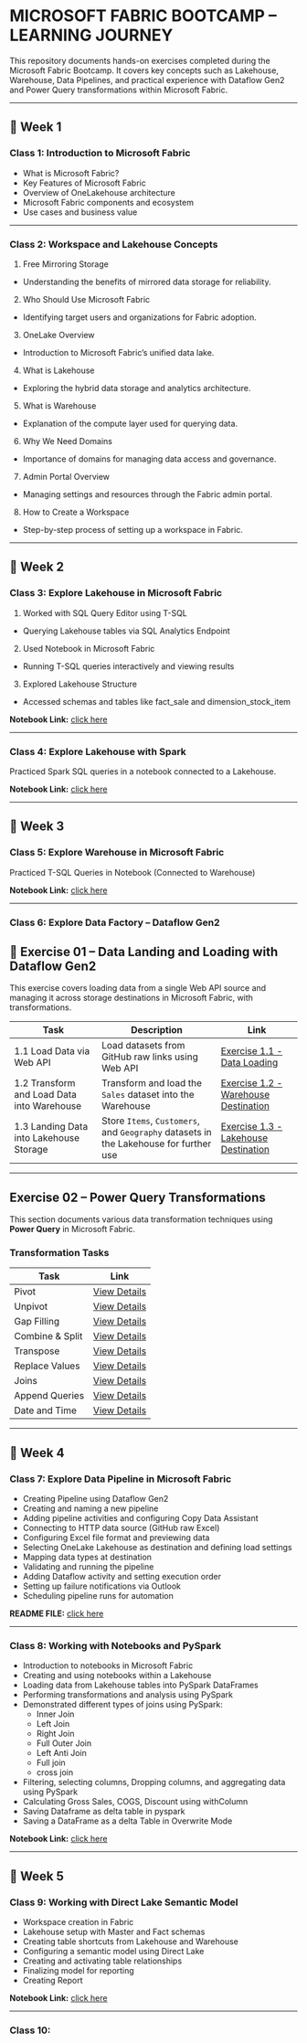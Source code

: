 # MICROSOFT FABRIC BOOTCAMP – LEARNING JOURNEY

This repository documents hands-on exercises completed during the Microsoft Fabric Bootcamp. It covers key concepts such as Lakehouse, Warehouse, Data Pipelines, and practical experience with Dataflow Gen2 and Power Query transformations within Microsoft Fabric.

---

## 📅 Week 1

### Class 1: Introduction to Microsoft Fabric
- What is Microsoft Fabric?
- Key Features of Microsoft Fabric
- Overview of OneLakehouse architecture
- Microsoft Fabric components and ecosystem
- Use cases and business value

---

### Class 2: Workspace and Lakehouse Concepts
1. Free Mirroring Storage </br>
- Understanding the benefits of mirrored data storage for reliability.

2. Who Should Use Microsoft Fabric</br>
- Identifying target users and organizations for Fabric adoption.

3. OneLake Overview</br>
- Introduction to Microsoft Fabric’s unified data lake.

4. What is Lakehouse</br>
- Exploring the hybrid data storage and analytics architecture.

5. What is Warehouse</br>
- Explanation of the compute layer used for querying data.

6. Why We Need Domains</br>
- Importance of domains for managing data access and governance.

7. Admin Portal Overview</br>
- Managing settings and resources through the Fabric admin portal.

8. How to Create a Workspace</br>
- Step-by-step process of setting up a workspace in Fabric.

---

## 📅 Week 2

### Class 3: Explore Lakehouse in Microsoft Fabric
1. Worked with SQL Query Editor using T-SQL
- Querying Lakehouse tables via SQL Analytics Endpoint

2. Used Notebook in Microsoft Fabric
- Running T-SQL queries interactively and viewing results

3. Explored Lakehouse Structure
- Accessed schemas and tables like fact_sale and dimension_stock_item

**Notebook Link:** [click here](https://github.com/Tungana-Bhavya/MICROSOFT_FABRIC_BOOTCAMP/blob/main/DATAFLOWGEN2/TSQL/FILES/Lakehouse%20T-SQL.ipynb)

---

### Class 4: Explore Lakehouse with Spark
Practiced Spark SQL queries in a notebook connected to a Lakehouse.

**Notebook Link:** [click here](https://github.com/Tungana-Bhavya/MICROSOFT_FABRIC_BOOTCAMP/blob/main/DATAFLOWGEN2/SPARK%20SQL/Spark%20SQL%20Notebook.ipynb)


---

## 📅 Week 3

### Class 5: Explore Warehouse in Microsoft Fabric  
Practiced T-SQL Queries in Notebook (Connected to Warehouse)

**Notebook Link:** [click here](https://github.com/Tungana-Bhavya/MICROSOFT_FABRIC_BOOTCAMP/blob/main/DATAFLOWGEN2/TSQL/FILES/Notebook%201.ipynb)

---

### Class 6: Explore Data Factory – Dataflow Gen2

## 🧪 Exercise 01 – Data Landing and Loading with Dataflow Gen2

This exercise covers loading data from a single Web API source and managing it across storage destinations in Microsoft Fabric, with transformations.

| Task                                      | Description                                               | Link                                                       |
|-------------------------------------------|-----------------------------------------------------------|------------------------------------------------------------|
| 1.1 Load Data via Web API                   | Load datasets from GitHub raw links using Web API         | [Exercise 1.1 - Data Loading](https://github.com/Tungana-Bhavya/MICROSOFT_FABRIC_BOOTCAMP/tree/main/DATAFLOWGEN2/WEBAPI_DATAFLOW/DATA_LOADING)             |
| 1.2 Transform and Load Data into Warehouse  | Transform and load the `Sales` dataset into the Warehouse | [Exercise 1.2 - Warehouse Destination](https://github.com/Tungana-Bhavya/MICROSOFT_FABRIC_BOOTCAMP/tree/main/DATAFLOWGEN2/WEBAPI_DATAFLOW/WAREHOUSE_DESTINATION)   |
| 1.3 Landing Data into Lakehouse Storage     | Store `Items`, `Customers`, and `Geography` datasets in the Lakehouse for further use | [Exercise 1.3 - Lakehouse Destination](https://github.com/Tungana-Bhavya/MICROSOFT_FABRIC_BOOTCAMP/tree/main/DATAFLOWGEN2/WEBAPI_DATAFLOW/LAKEHOUSE_DESTINATION) |
---

## Exercise 02 – Power Query Transformations

This section documents various data transformation techniques using **Power Query** in Microsoft Fabric.

### Transformation Tasks

| Task               | Link               |
|--------------------|--------------------|
| Pivot              | [View Details](https://github.com/Tungana-Bhavya/MICROSOFT_FABRIC_BOOTCAMP/tree/main/DATAFLOWGEN2/POWER_QUERY_EXERCISE/PIVOT)   |
| Unpivot            | [View Details](https://github.com/Tungana-Bhavya/MICROSOFT_FABRIC_BOOTCAMP/tree/main/DATAFLOWGEN2/POWER_QUERY_EXERCISE/UNPIVOT)   |
| Gap Filling        | [View Details](https://github.com/Tungana-Bhavya/MICROSOFT_FABRIC_BOOTCAMP/tree/main/DATAFLOWGEN2/POWER_QUERY_EXERCISE/GAP)   |
| Combine & Split    | [View Details](https://github.com/Tungana-Bhavya/MICROSOFT_FABRIC_BOOTCAMP/tree/main/DATAFLOWGEN2/POWER_QUERY_EXERCISE/COMBINE_SPLIT)   |
| Transpose          | [View Details](https://github.com/Tungana-Bhavya/MICROSOFT_FABRIC_BOOTCAMP/tree/main/DATAFLOWGEN2/POWER_QUERY_EXERCISE/TRANSPOSE)   |
| Replace Values     | [View Details](https://github.com/Tungana-Bhavya/MICROSOFT_FABRIC_BOOTCAMP/tree/main/DATAFLOWGEN2/POWER_QUERY_EXERCISE/REPLACE)   |
| Joins              | [View Details](https://github.com/Tungana-Bhavya/MICROSOFT_FABRIC_BOOTCAMP/tree/main/DATAFLOWGEN2/POWER_QUERY_EXERCISE/JOINS)   |
| Append Queries     | [View Details](https://github.com/Tungana-Bhavya/MICROSOFT_FABRIC_BOOTCAMP/tree/main/DATAFLOWGEN2/POWER_QUERY_EXERCISE/APPEND_QUERIES)   |
| Date and Time      | [View Details](https://github.com/Tungana-Bhavya/MICROSOFT_FABRIC_BOOTCAMP/tree/main/DATAFLOWGEN2/POWER_QUERY_EXERCISE/DATE_TIME)   |

---

## 📅 Week 4

### Class 7: Explore Data Pipeline in Microsoft Fabric  
- Creating Pipeline using Dataflow Gen2
- Creating and naming a new pipeline
- Adding pipeline activities and configuring Copy Data Assistant
- Connecting to HTTP data source (GitHub raw Excel)
- Configuring Excel file format and previewing data
- Selecting OneLake Lakehouse as destination and defining load settings
- Mapping data types at destination
- Validating and running the pipeline
- Adding Dataflow activity and setting execution order
- Setting up failure notifications via Outlook
- Scheduling pipeline runs for automation

**README FILE:** [click here](https://github.com/Tungana-Bhavya/MICROSOFT_FABRIC_BOOTCAMP/tree/main/DATAFLOWGEN2/PIPELINE)

---

### Class 8: Working with Notebooks and PySpark  
- Introduction to notebooks in Microsoft Fabric  
- Creating and using notebooks within a Lakehouse  
- Loading data from Lakehouse tables into PySpark DataFrames  
- Performing transformations and analysis using PySpark  
- Demonstrated different types of joins using PySpark:
  - Inner Join  
  - Left Join  
  - Right Join  
  - Full Outer Join
  - Left Anti Join
  - Full join
  - cross join
- Filtering, selecting columns, Dropping columns, and aggregating data using PySpark
- Calculating Gross Sales, COGS, Discount using withColumn
- Saving Dataframe as delta table in pyspark
- Saving a DataFrame as a delta Table in Overwrite Mode

**Notebook Link:** [click here](https://github.com/Tungana-Bhavya/MICROSOFT_FABRIC_BOOTCAMP/blob/main/DATAFLOWGEN2/PYSPARK/PYSPARK_CMDS.ipynb)

---

## 📅 Week 5

### Class 9: Working with Direct Lake Semantic Model
- Workspace creation in Fabric  
- Lakehouse setup with Master and Fact schemas  
- Creating table shortcuts from Lakehouse and Warehouse  
- Configuring a semantic model using Direct Lake  
- Creating and activating table relationships  
- Finalizing model for reporting
- Creating Report

**Notebook Link:** [click here](https://github.com/Tungana-Bhavya/MICROSOFT_FABRIC_BOOTCAMP/tree/main/DATAFLOWGEN2/SEMANTIC_MODEL_AND_REPORTING)

---

### Class 10: 
